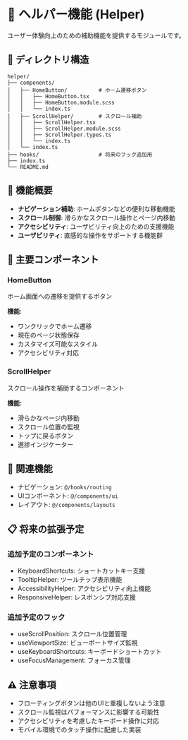 # 🤝 ヘルパー機能 (Helper)

ユーザー体験向上のための補助機能を提供するモジュールです。

## 📁 ディレクトリ構造

```
helper/
├── components/
│   ├── HomeButton/          # ホーム遷移ボタン
│   │   ├── HomeButton.tsx
│   │   ├── HomeButton.module.scss
│   │   └── index.ts
│   ├── ScrollHelper/        # スクロール補助
│   │   ├── ScrollHelper.tsx
│   │   ├── ScrollHelper.module.scss
│   │   ├── ScrollHelper.types.ts
│   │   └── index.ts
│   └── index.ts
├── hooks/                   # 将来のフック追加用
├── index.ts
└── README.md
```

## 🌟 機能概要

- **ナビゲーション補助**: ホームボタンなどの便利な移動機能
- **スクロール制御**: 滑らかなスクロール操作とページ内移動
- **アクセシビリティ**: ユーザビリティ向上のための支援機能
- **ユーザビリティ**: 直感的な操作をサポートする機能群

## 🧩 主要コンポーネント

### HomeButton

ホーム画面への遷移を提供するボタン

**機能:**

- ワンクリックでホーム遷移
- 現在のページ状態保存
- カスタマイズ可能なスタイル
- アクセシビリティ対応

### ScrollHelper

スクロール操作を補助するコンポーネント

**機能:**

- 滑らかなページ内移動
- スクロール位置の監視
- トップに戻るボタン
- 進捗インジケーター

## 🔗 関連機能

- ナビゲーション: `@/hooks/routing`
- UIコンポーネント: `@/components/ui`
- レイアウト: `@/components/layouts`

## 📋 将来の拡張予定

### 追加予定のコンポーネント

- KeyboardShortcuts: ショートカットキー支援
- TooltipHelper: ツールチップ表示機能
- AccessibilityHelper: アクセシビリティ向上機能
- ResponsiveHelper: レスポンシブ対応支援

### 追加予定のフック

- useScrollPosition: スクロール位置管理
- useViewportSize: ビューポートサイズ監視
- useKeyboardShortcuts: キーボードショートカット
- useFocusManagement: フォーカス管理

## ⚠️ 注意事項

- フローティングボタンは他のUIと重複しないよう注意
- スクロール監視はパフォーマンスに影響する可能性
- アクセシビリティを考慮したキーボード操作に対応
- モバイル環境でのタッチ操作に配慮した実装
